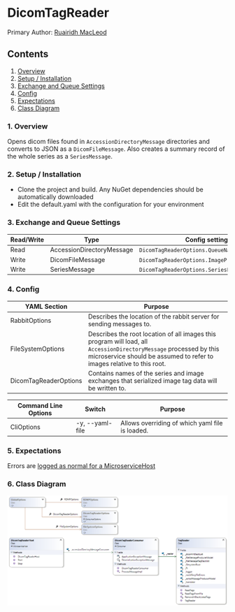 # DicomTagReader

Primary Author: [Ruairidh MacLeod](https://github.com/Ruairidh)

## Contents
 1. [Overview](#1-overview)
 2. [Setup / Installation](#2-setup--installation)
 3. [Exchange and Queue Settings](#3-exchange-and-queue-settings)
 4. [Config](#4-config)
 5. [Expectations](#5-expectations)
 6. [Class Diagram](#6-class-diagram)

### 1. Overview
Opens dicom files found in `AccessionDirectoryMessage` directories and converts to JSON as a `DicomFileMessage`. Also creates a summary record of the whole series as a `SeriesMessage`.

### 2. Setup / Installation
 - Clone the project and build. Any NuGet dependencies should be automatically downloaded
 - Edit the default.yaml with the configuration for your environment

### 3. Exchange and Queue Settings
| Read/Write | Type | Config setting |
| ------------- | ------------- |------------- |
| Read | AccessionDirectoryMessage | `DicomTagReaderOptions.QueueName` |
| Write | DicomFileMessage | `DicomTagReaderOptions.ImageProducerOptions` |
| Write | SeriesMessage | `DicomTagReaderOptions.SeriesProducerOptions` |

### 4. Config
| YAML Section  | Purpose |
| ------------- | ------------- |
| RabbitOptions | Describes the location of the rabbit server for sending messages to. |
| FileSystemOptions | Describes the root location of all images this program will load, all `AccessionDirectoryMessage` processed by this microservice should be assumed to refer to images relative to this root. |
| DicomTagReaderOptions | Contains names of the series and image exchanges that serialized image tag data will be written to.|

| Command Line Options | Switch |  Purpose |
| ------------- | ------------- | ------------- |
|CliOptions | -y, --yaml-file| Allows overriding of which yaml file is loaded. |

### 5. Expectations
Errors are [logged as normal for a MicroserviceHost](../../common/Smi.Common/README.md#logging)

### 6. Class Diagram
![Class Diagram](./Images/ClassDiagram.png)

